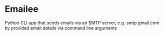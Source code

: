 # Emailee
Python CLI app that sends emails via an SMTP server, e.g. smtp.gmail.com by provided email details via command line arguments
